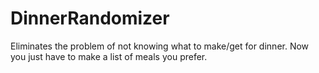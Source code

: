 # DinnerRandomizer
Eliminates the problem of not knowing what to make/get for dinner.
Now you just have to make a list of meals you prefer.
